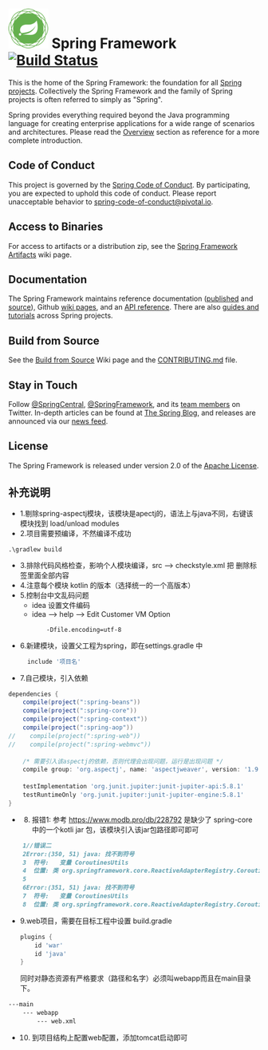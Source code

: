 # <img src="src/docs/asciidoc/images/spring-framework.png" width="80" height="80"> Spring Framework [![Build Status](https://build.spring.io/plugins/servlet/wittified/build-status/SPR-PUBM)](https://build.spring.io/browse/SPR)

This is the home of the Spring Framework: the foundation for all [Spring projects](https://spring.io/projects). Collectively the Spring Framework and the family of Spring projects is often referred to simply as "Spring". 

Spring provides everything required beyond the Java programming language for creating enterprise applications for a wide range of scenarios and architectures. Please read the [Overview](https://docs.spring.io/spring/docs/current/spring-framework-reference/overview.html#spring-introduction) section as reference for a more complete introduction.

## Code of Conduct

This project is governed by the [Spring Code of Conduct](CODE_OF_CONDUCT.adoc). By participating, you are expected to uphold this code of conduct. Please report unacceptable behavior to spring-code-of-conduct@pivotal.io.

## Access to Binaries

For access to artifacts or a distribution zip, see the [Spring Framework Artifacts](https://github.com/spring-projects/spring-framework/wiki/Spring-Framework-Artifacts) wiki page.

## Documentation

The Spring Framework maintains reference documentation ([published](https://docs.spring.io/spring-framework/docs/current/spring-framework-reference/) and [source](src/docs/asciidoc)), Github [wiki pages](https://github.com/spring-projects/spring-framework/wiki), and an
[API reference](https://docs.spring.io/spring-framework/docs/current/javadoc-api/). There are also [guides and tutorials](https://spring.io/guides) across Spring projects.

## Build from Source

See the [Build from Source](https://github.com/spring-projects/spring-framework/wiki/Build-from-Source) Wiki page and the [CONTRIBUTING.md](CONTRIBUTING.md) file.

## Stay in Touch

Follow [@SpringCentral](https://twitter.com/springcentral), [@SpringFramework](https://twitter.com/springframework), and its [team members](https://twitter.com/springframework/lists/team/members) on Twitter. In-depth articles can be found at [The Spring Blog](https://spring.io/blog/), and releases are announced via our [news feed](https://spring.io/blog/category/news).

## License

The Spring Framework is released under version 2.0 of the [Apache License](https://www.apache.org/licenses/LICENSE-2.0).

## 补充说明
* 1.剔除spring-aspectj模块，该模块是apectj的，语法上与java不同，右键该模块找到 load/unload modules
* 2.项目需要预编译，不然编译不成功
```shell
.\gradlew build
```
* 3.排除代码风格检查，影响个人模块编译，src --> checkstyle.xml 把<module> 删除标签里面全部内容 </module>
* 4.注意每个模块 kotlin 的版本（选择统一的一个高版本）
* 5.控制台中文乱码问题
  * idea 设置文件编码
  * idea --> help --> Edit Customer VM Option
    ```properties
        -Dfile.encoding=utf-8
    ```
* 6.新建模块，设置父工程为spring，即在settings.gradle 中
  ```groovy
    include '项目名'
  ```
* 7.自己模块，引入依赖
```groovy
dependencies {
    compile(project(":spring-beans"))
    compile(project(":spring-core"))
    compile(project(":spring-context"))
    compile(project(":spring-aop"))
//    compile(project(":spring-web"))
//    compile(project(":spring-webmvc"))

    /* 需要引入该aspectj的依赖，否则代理会出现问题，运行是出现问题 */
    compile group: 'org.aspectj', name: 'aspectjweaver', version: '1.9.4'

    testImplementation 'org.junit.jupiter:junit-jupiter-api:5.8.1'
    testRuntimeOnly 'org.junit.jupiter:junit-jupiter-engine:5.8.1'
}
```
* 8. 报错1: 参考 https://www.modb.pro/db/228792 是缺少了 spring-core 中的一个kotli jar 包，该模块引入该jar包路径即可即可
```markdown
    1//错误二
    2Error:(350, 51) java: 找不到符号
    3  符号:   变量 CoroutinesUtils
    4  位置: 类 org.springframework.core.ReactiveAdapterRegistry.CoroutinesRegistrar
    5
    6Error:(351, 51) java: 找不到符号
    7  符号:   变量 CoroutinesUtils
    8  位置: 类 org.springframework.core.ReactiveAdapterRegistry.CoroutinesRegistrar
```

* 9.web项目，需要在目标工程中设置 build.gradle
  ```groovy
  plugins {
      id 'war'
      id 'java'
  }
  ```
  同时对静态资源有严格要求（路径和名字）必须叫webapp而且在main目录下。
```markdown
---main
    --- webapp
        --- web.xml
```
* 10. 到项目结构上配置web配置，添加tomcat启动即可
